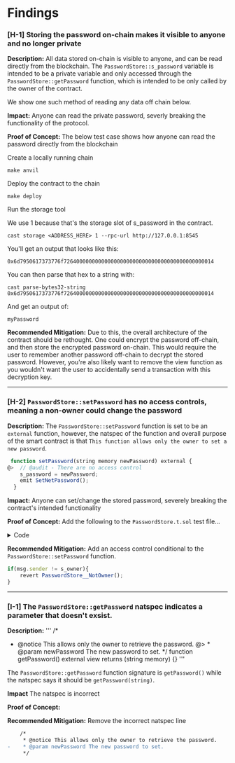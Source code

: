 # Findings

### [H-1] Storing the password on-chain makes it visible to anyone and no longer private

**Description:** All data stored on-chain is visible to anyone, and can be read directly from the blockchain. The `PasswordStore::s_password` variable is intended to be a private variable and only accessed through the `PasswordStore::getPassword` function, which is intended to be only called by the owner of the contract.

We show one such method of reading any data off chain below.

**Impact:** Anyone can read the private password, severly breaking the functionality of the protocol.

**Proof of Concept:** 
The below test case shows how anyone can read the password directly from the blockchain

Create a locally running chain

```
make anvil
```

Deploy the contract to the chain

```
make deploy
```

Run the storage tool

We use 1 because that's the storage slot of s\_password in the contract.

```
cast storage <ADDRESS_HERE> 1 --rpc-url http://127.0.0.1:8545
```

You'll get an output that looks like this:

```
0x6d7950617373776f726400000000000000000000000000000000000000000014
```

You can then parse that hex to a string with:
```
cast parse-bytes32-string 0x6d7950617373776f726400000000000000000000000000000000000000000014
```

And get an output of:
```
myPassword
```

**Recommended Mitigation:** Due to this, the overall architecture of the contract should be rethought. One could encrypt the password off-chain, and then store the encrypted password on-chain. This would require the user to remember another password off-chain to decrypt the stored password. However, you're also likely want to remove the view function as you wouldn't want the user to accidentally send a transaction with this decryption key.

- - - - 

### [H-2] `PasswordStore::setPassword` has no access controls, meaning a non-owner could change the password

**Description:** The `PasswordStore::setPassword` function is set to be an `external` function, however, the natspec of the function and overall purpose of the smart contract is that `This function allows only the owner to set a new password`.

```javascript
 function setPassword(string memory newPassword) external {
@>  // @audit - There are no access control
    s_password = newPassword;
    emit SetNetPassword();
  }
```

**Impact:** Anyone can set/change the stored password, severely breaking the contract's intended functionality

**Proof of Concept:** Add the following to the `PasswordStore.t.sol` test file...

<details>
<summary>Code</summary>

```javascript
function test_anyone_can_set_password(address randomAddress) public {
        vm.assume(randomAddress != owner);
        vm.startPrank(randomAddress);
        string memory expectedPassword = "myNewPassword";
        passwordStore.setPassword(expectedPassword);

        vm.startPrank(owner);
        string memory actualPassword = passwordStore.getPassword();
        assertEq(actualPassword, expectedPassword);
    }
```

</details>

**Recommended Mitigation:** Add an access control conditional to the `PasswordStore::setPassword` function.

```javascript
if(msg.sender != s_owner){
    revert PasswordStore__NotOwner();
}
```

- - - - 

### [I-1] The `PasswordStore::getPassword` natspec indicates a parameter that doesn't exsist.

**Description:**
'''
/*
 * @notice This allows only the owner to retrieve the password.
@> * @param newPassword The new password to set.
 */
function getPassword() external view returns (string memory) {}
'''

The `PasswordStore::getPassword` function signature is `getPassword()` while the natspec says it should be `getPassword(string)`.

**Impact** The natspec is incorrect

**Proof of Concept:**

**Recommended Mitigation:** Remove the incorrect natspec line

``` diff
    /*
     * @notice This allows only the owner to retrieve the password.
-    * @param newPassword The new password to set.
     */
```

